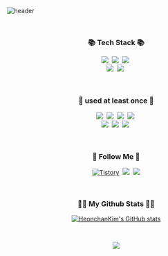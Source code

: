 ![header](https://capsule-render.vercel.app/api?type=slice&color=gradient&height=160&section=header&text=Hi!%20I'm%20Heonchan!&fontAlign=50&fontAlignY=70&fontSize=80&fontColor=333&&animation=twinkling)

<br/>

<h3 align="center">📚 Tech Stack 📚</h3>
<p align="center">
  <img src="https://img.shields.io/badge/Java-007396?style=flat-square&logo=Java&logoColor=white"/></a>&nbsp
  <img src="https://img.shields.io/badge/Spring-6DB33F?style=flat-square&logo=Spring&logoColor=white"/></a>&nbsp
  <img src="https://img.shields.io/badge/Spring Boot-6DB33F?style=flat-square&logo=Spring Boot&logoColor=white"/></a>&nbsp
  <br>
  <img src="https://img.shields.io/badge/MySQL-4479A1?style=flat-square&logo=MySQL&logoColor=white"/></a>&nbsp 
  <img src="https://img.shields.io/badge/Oracle-F80000?style=flat-square&logo=Oracle&logoColor=white"/></a>&nbsp 
</p>

<br/>

<h3 align="center">📖 used at least once 📖</h3>
<p align="center">
  <img src="https://img.shields.io/badge/JavaScript-F7DF1E?style=flat-square&logo=JavaScript&logoColor=white"/></a>&nbsp
  <img src="https://img.shields.io/badge/Python-3776AB?style=flat-square&logo=Python&logoColor=white"/></a>&nbsp
  <img src="https://img.shields.io/badge/HTML5-E34F26?style=flat-square&logo=HTML5&logoColor=white"/></a>&nbsp
  <img src="https://img.shields.io/badge/CSS3-1572B6?style=flat-square&logo=CSS3&logoColor=white"/></a>&nbsp
  <br>
  <img src="https://img.shields.io/badge/Android-3DDC84?style=flat-square&logo=Android&logoColor=white"/></a>&nbsp 
  <img src="https://img.shields.io/badge/Raspberry Pi-A22846?style=flat-square&logo=Raspberry Pi&logoColor=white"/></a>&nbsp 
  <img src="https://img.shields.io/badge/Arduino-00979D?style=flat-square&logo=Arduino&logoColor=white"/></a>&nbsp 
</p>
 
<br/> 

<h3 align="center">🌈 Follow Me 🌈</h3>
<p align="center">
  <a href="https://heonchan.tistory.com/"><img alt="Tistory" src="https://img.shields.io/badge/Tistory-white.svg?&style=for-the-badge"/></a>&nbsp
  <a href="https://www.instagram.com/__chan.96_/"><img src="https://img.shields.io/badge/Instagram-E4405F?style=flat-square&logo=Instagram&logoColor=white&link=https://www.instagram.com/__chan.96_/"/></a>&nbsp
  <a href="mailto:gjscks123@gmail.com"><img src="https://img.shields.io/badge/Gmail-d14836?style=flat-square&logo=Gmail&logoColor=white&link=gjscks123@gmail.com"/></a>
</p>

<br/>

<h3 align="center">👩‍💻 My Github Stats 👩‍💻</h3>
<div align="center">

[![HeonchanKim's GitHub stats](https://github-readme-stats.vercel.app/api?username=HeonchanKim&hide_title=true&show_icons=true&include_all_commits=true&disable_animations=true&theme=vue)](https://github.com/anuraghazra/github-readme-stats)
</div>

<br/>

<p align="center">
  <a href="https://hits.seeyoufarm.com"><a href="https://hits.seeyoufarm.com"><img src="https://hits.seeyoufarm.com/api/count/incr/badge.svg?url=https%3A%2F%2Fgithub.com%2FHeonchanKim&count_bg=%2351BC5A&title_bg=%23707070&icon=github.svg&icon_color=%23E7E7E7&title=hits&edge_flat=true"/></a></a>
</p>
